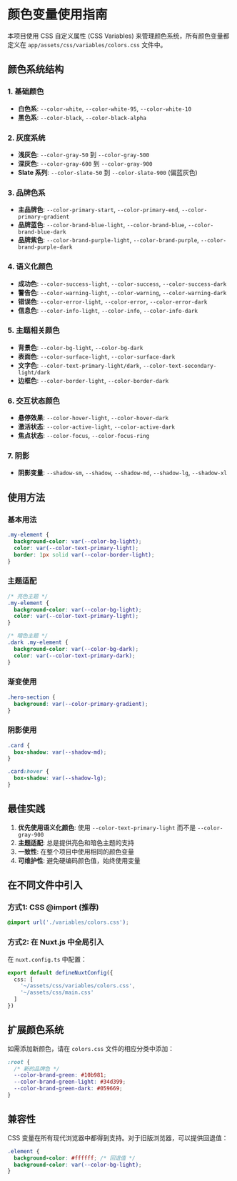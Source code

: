# 颜色变量使用指南

本项目使用 CSS 自定义属性 (CSS Variables) 来管理颜色系统，所有颜色变量都定义在 `app/assets/css/variables/colors.css` 文件中。

## 颜色系统结构

### 1. 基础颜色
- **白色系**: `--color-white`, `--color-white-95`, `--color-white-10`
- **黑色系**: `--color-black`, `--color-black-alpha`

### 2. 灰度系统
- **浅灰色**: `--color-gray-50` 到 `--color-gray-500`
- **深灰色**: `--color-gray-600` 到 `--color-gray-900`
- **Slate 系列**: `--color-slate-50` 到 `--color-slate-900` (偏蓝灰色)

### 3. 品牌色系
- **主品牌色**: `--color-primary-start`, `--color-primary-end`, `--color-primary-gradient`
- **品牌蓝色**: `--color-brand-blue-light`, `--color-brand-blue`, `--color-brand-blue-dark`
- **品牌紫色**: `--color-brand-purple-light`, `--color-brand-purple`, `--color-brand-purple-dark`

### 4. 语义化颜色
- **成功色**: `--color-success-light`, `--color-success`, `--color-success-dark`
- **警告色**: `--color-warning-light`, `--color-warning`, `--color-warning-dark`
- **错误色**: `--color-error-light`, `--color-error`, `--color-error-dark`
- **信息色**: `--color-info-light`, `--color-info`, `--color-info-dark`

### 5. 主题相关颜色
- **背景色**: `--color-bg-light`, `--color-bg-dark`
- **表面色**: `--color-surface-light`, `--color-surface-dark`
- **文字色**: `--color-text-primary-light/dark`, `--color-text-secondary-light/dark`
- **边框色**: `--color-border-light`, `--color-border-dark`

### 6. 交互状态颜色
- **悬停效果**: `--color-hover-light`, `--color-hover-dark`
- **激活状态**: `--color-active-light`, `--color-active-dark`
- **焦点状态**: `--color-focus`, `--color-focus-ring`

### 7. 阴影
- **阴影变量**: `--shadow-sm`, `--shadow`, `--shadow-md`, `--shadow-lg`, `--shadow-xl`

## 使用方法

### 基本用法
```css
.my-element {
  background-color: var(--color-bg-light);
  color: var(--color-text-primary-light);
  border: 1px solid var(--color-border-light);
}
```

### 主题适配
```css
/* 亮色主题 */
.my-element {
  background-color: var(--color-bg-light);
  color: var(--color-text-primary-light);
}

/* 暗色主题 */
.dark .my-element {
  background-color: var(--color-bg-dark);
  color: var(--color-text-primary-dark);
}
```

### 渐变使用
```css
.hero-section {
  background: var(--color-primary-gradient);
}
```

### 阴影使用
```css
.card {
  box-shadow: var(--shadow-md);
}

.card:hover {
  box-shadow: var(--shadow-lg);
}
```

## 最佳实践

1. **优先使用语义化颜色**: 使用 `--color-text-primary-light` 而不是 `--color-gray-900`
2. **主题适配**: 总是提供亮色和暗色主题的支持
3. **一致性**: 在整个项目中使用相同的颜色变量
4. **可维护性**: 避免硬编码颜色值，始终使用变量

## 在不同文件中引入

### 方式1: CSS @import (推荐)
```css
@import url('./variables/colors.css');
```

### 方式2: 在 Nuxt.js 中全局引入
在 `nuxt.config.ts` 中配置：
```typescript
export default defineNuxtConfig({
  css: [
    '~/assets/css/variables/colors.css',
    '~/assets/css/main.css'
  ]
})
```

## 扩展颜色系统

如需添加新颜色，请在 `colors.css` 文件的相应分类中添加：

```css
:root {
  /* 新的品牌色 */
  --color-brand-green: #10b981;
  --color-brand-green-light: #34d399;
  --color-brand-green-dark: #059669;
}
```

## 兼容性

CSS 变量在所有现代浏览器中都得到支持。对于旧版浏览器，可以提供回退值：

```css
.element {
  background-color: #ffffff; /* 回退值 */
  background-color: var(--color-bg-light);
}
```
